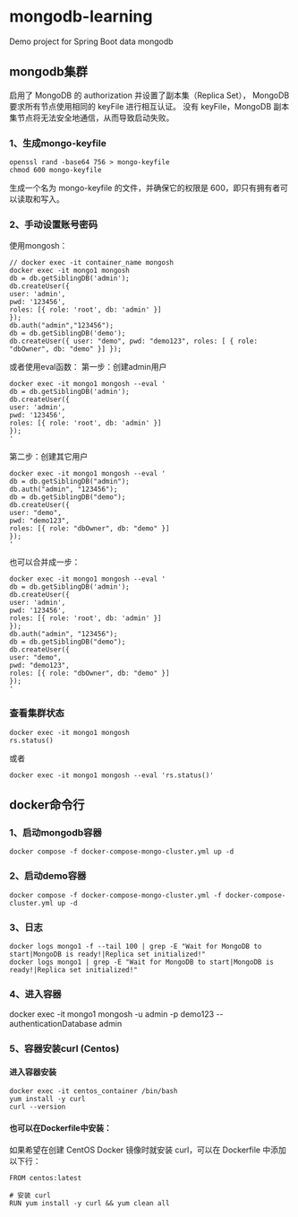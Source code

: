 # mongodb-learning
Demo project for Spring Boot data mongodb
## mongodb集群
启用了 MongoDB 的 authorization 并设置了副本集（Replica Set）， MongoDB 要求所有节点使用相同的 keyFile 进行相互认证。
没有 keyFile，MongoDB 副本集节点将无法安全地通信，从而导致启动失败。
### 1、生成mongo-keyfile
```shell
openssl rand -base64 756 > mongo-keyfile
chmod 600 mongo-keyfile
````
生成一个名为 mongo-keyfile 的文件，并确保它的权限是 600，即只有拥有者可以读取和写入。

### 2、手动设置账号密码
使用mongosh：
```shell
// docker exec -it container_name mongosh
docker exec -it mongo1 mongosh
db = db.getSiblingDB('admin');
db.createUser({
user: 'admin',
pwd: '123456',
roles: [{ role: 'root', db: 'admin' }]
});
db.auth("admin","123456");
db = db.getSiblingDB('demo');
db.createUser({ user: "demo", pwd: "demo123", roles: [ { role: "dbOwner", db: "demo" }] });
````
或者使用eval函数：
第一步：创建admin用户
```shell
docker exec -it mongo1 mongosh --eval '
db = db.getSiblingDB('admin');
db.createUser({
user: 'admin',
pwd: '123456',
roles: [{ role: 'root', db: 'admin' }]
});
'
```
第二步：创建其它用户
```shell
docker exec -it mongo1 mongosh --eval '
db = db.getSiblingDB("admin");
db.auth("admin", "123456");
db = db.getSiblingDB("demo");
db.createUser({
user: "demo",
pwd: "demo123",
roles: [{ role: "dbOwner", db: "demo" }]
});
'
```
也可以合并成一步：
```shell
docker exec -it mongo1 mongosh --eval '
db = db.getSiblingDB('admin');
db.createUser({
user: 'admin',
pwd: '123456',
roles: [{ role: 'root', db: 'admin' }]
});
db.auth("admin", "123456");
db = db.getSiblingDB("demo");
db.createUser({
user: "demo",
pwd: "demo123",
roles: [{ role: "dbOwner", db: "demo" }]
});
'
```

### 查看集群状态
```shell
docker exec -it mongo1 mongosh
rs.status()
````
或者
```shell
docker exec -it mongo1 mongosh --eval 'rs.status()'
````
## docker命令行
### 1、启动mongodb容器
```shell
docker compose -f docker-compose-mongo-cluster.yml up -d
````
### 2、启动demo容器
```shell
docker compose -f docker-compose-mongo-cluster.yml -f docker-compose-cluster.yml up -d
````
### 3、日志
```shell
docker logs mongo1 -f --tail 100 | grep -E "Wait for MongoDB to start|MongoDB is ready!|Replica set initialized!"
docker logs mongo1 | grep -E "Wait for MongoDB to start|MongoDB is ready!|Replica set initialized!"
````
### 4、进入容器
docker exec -it mongo1 mongosh -u admin -p demo123 --authenticationDatabase admin
### 5、容器安装curl (Centos)
#### 进入容器安装
```shell
docker exec -it centos_container /bin/bash
yum install -y curl
curl --version
````
#### 也可以在Dockerfile中安装：
如果希望在创建 CentOS Docker 镜像时就安装 curl，可以在 Dockerfile 中添加以下行：
```shell
FROM centos:latest

# 安装 curl
RUN yum install -y curl && yum clean all

```
  



